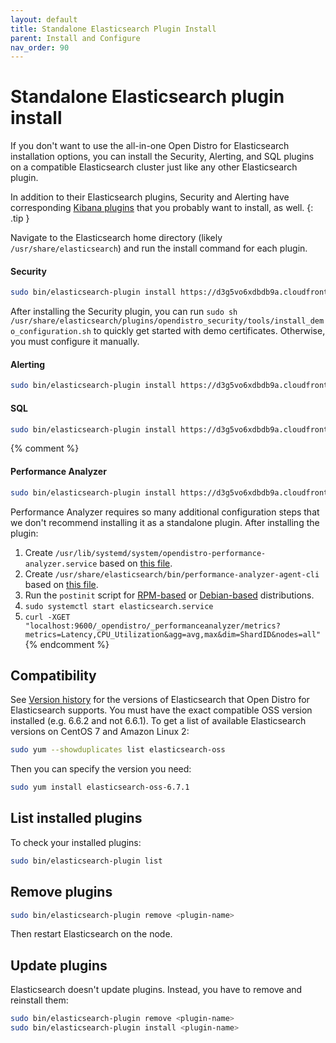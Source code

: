 ```yaml
---
layout: default
title: Standalone Elasticsearch Plugin Install
parent: Install and Configure
nav_order: 90
---
```


# Standalone Elasticsearch plugin install

If you don't want to use the all-in-one Open Distro for Elasticsearch installation options, you can install the Security, Alerting, and SQL plugins on a compatible Elasticsearch cluster just like any other Elasticsearch plugin.

In addition to their Elasticsearch plugins, Security and Alerting have corresponding [Kibana plugins](../../kibana/plugins) that you probably want to install, as well.
{: .tip }

Navigate to the Elasticsearch home directory (likely `/usr/share/elasticsearch`) and run the install command for each plugin.


#### Security

```bash
sudo bin/elasticsearch-plugin install https://d3g5vo6xdbdb9a.cloudfront.net/downloads/elasticsearch-plugins/opendistro-security/opendistro_security-1.0.0.0.zip
```

After installing the Security plugin, you can run `sudo sh /usr/share/elasticsearch/plugins/opendistro_security/tools/install_demo_configuration.sh` to quickly get started with demo certificates. Otherwise, you must configure it manually.


#### Alerting

```bash
sudo bin/elasticsearch-plugin install https://d3g5vo6xdbdb9a.cloudfront.net/downloads/elasticsearch-plugins/opendistro-alerting/opendistro_alerting-1.0.0.0.zip
```


#### SQL

```bash
sudo bin/elasticsearch-plugin install https://d3g5vo6xdbdb9a.cloudfront.net/downloads/elasticsearch-plugins/opendistro-sql/opendistro_sql-1.0.0.0.zip
```


{% comment %}
#### Performance Analyzer

```bash
sudo bin/elasticsearch-plugin install https://d3g5vo6xdbdb9a.cloudfront.net/downloads/elasticsearch-plugins/performance-analyzer/opendistro_performance_analyzer-1.0.0.0.zip
```

Performance Analyzer requires so many additional configuration steps that we don't recommend installing it as a standalone plugin. After installing the plugin:

1. Create `/usr/lib/systemd/system/opendistro-performance-analyzer.service` based on [this file](https://github.com/opendistro-for-elasticsearch/performance-analyzer/blob/master/packaging/opendistro-performance-analyzer.service).
1. Create `/usr/share/elasticsearch/bin/performance-analyzer-agent-cli` based on [this file](https://github.com/opendistro-for-elasticsearch/performance-analyzer/blob/master/packaging/performance-analyzer-agent-cli).
1. Run the `postinit` script for [RPM-based](https://github.com/opendistro-for-elasticsearch/performance-analyzer/tree/master/packaging/rpm) or [Debian-based](https://github.com/opendistro-for-elasticsearch/performance-analyzer/tree/master/packaging/deb) distributions.
1. `sudo systemctl start elasticsearch.service`
1. `curl -XGET "localhost:9600/_opendistro/_performanceanalyzer/metrics?metrics=Latency,CPU_Utilization&agg=avg,max&dim=ShardID&nodes=all"`
{% endcomment %}


## Compatibility

See [Version history](../../../#version-history) for the versions of Elasticsearch that Open Distro for Elasticsearch supports. You must have the exact compatible OSS version installed (e.g. 6.6.2 and not 6.6.1). To get a list of available Elasticsearch versions on CentOS 7 and Amazon Linux 2:

```bash
sudo yum --showduplicates list elasticsearch-oss
```

Then you can specify the version you need:

```bash
sudo yum install elasticsearch-oss-6.7.1
```


## List installed plugins

To check your installed plugins:

```bash
sudo bin/elasticsearch-plugin list
```


## Remove plugins

```bash
sudo bin/elasticsearch-plugin remove <plugin-name>
```

Then restart Elasticsearch on the node.


## Update plugins

Elasticsearch doesn't update plugins. Instead, you have to remove and reinstall them:

```bash
sudo bin/elasticsearch-plugin remove <plugin-name>
sudo bin/elasticsearch-plugin install <plugin-name>
```
